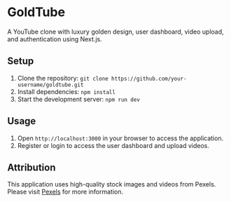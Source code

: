# GoldTube
A YouTube clone with luxury golden design, user dashboard, video upload, and authentication using Next.js.

## Setup
1. Clone the repository: `git clone https://github.com/your-username/goldtube.git`
2. Install dependencies: `npm install`
3. Start the development server: `npm run dev`

## Usage
1. Open `http://localhost:3000` in your browser to access the application.
2. Register or login to access the user dashboard and upload videos.

## Attribution
This application uses high-quality stock images and videos from Pexels. Please visit [Pexels](https://www.pexels.com/) for more information.